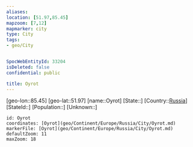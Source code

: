 ```yaml
---
aliases: 
location: [51.97,85.45]
mapzoom: [7,12] 
mapmarker: city 
type: City
tags:
- geo/City


SpocWebEntityId: 33204
isDeleted: false
confidential: public

title: Oyrot
---
```

[geo-lon::85.45]
[geo-lat::51.97]
[name::Oyrot]
[State::]
[Country::[Russia](geo/Continent/Europe/Russia.md)]
[StateId::]
[Population::]
[Unknown::]


```leaflet
id: Oyrot
coordinates: [Oyrot](geo/Continent/Europe/Russia/City/Oyrot.md)
markerFile: [Oyrot](geo/Continent/Europe/Russia/City/Oyrot.md)
defaultZoom: 11 
maxZoom: 18
```


